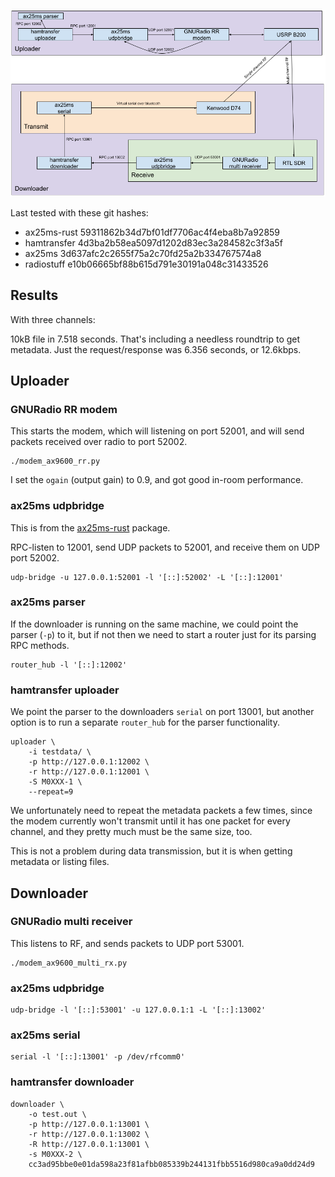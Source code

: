 ![Multichannel overview](multichannel.png)

Last tested with these git hashes:
* ax25ms-rust 59311862b34d7bf01df7706ac4f4eba8b7a92859
* hamtransfer 4d3ba2b58ea5097d1202d83ec3a284582c3f3a5f
* ax25ms 3d637afc2c2655f75a2c70fd25a2b334767574a8
* radiostuff e10b06665bf88b615d791e30191a048c31433526

## Results

With three channels:

10kB file in 7.518 seconds. That's including a needless roundtrip to
get metadata. Just the request/response was 6.356 seconds, or 12.6kbps.

## Uploader

### GNURadio RR modem

This starts the modem, which will listening on port 52001, and will
send packets received over radio to port 52002.

```
./modem_ax9600_rr.py
```

I set the `ogain` (output gain) to 0.9, and got good in-room
performance.

### ax25ms udpbridge

This is from the [ax25ms-rust][ax25ms-rust] package.

RPC-listen to 12001, send UDP packets to 52001, and receive them on
UDP port 52002.

```
udp-bridge -u 127.0.0.1:52001 -l '[::]:52002' -L '[::]:12001'
```

### ax25ms parser

If the downloader is running on the same machine, we could point the
parser (`-p`) to it, but if not then we need to start a router just
for its parsing RPC methods.

```
router_hub -l '[::]:12002'
```

### hamtransfer uploader

We point the parser to the downloaders `serial` on port 13001, but
another option is to run a separate `router_hub` for the parser functionality.

```
uploader \
    -i testdata/ \
	-p http://127.0.0.1:12002 \
	-r http://127.0.0.1:12001 \
	-S M0XXX-1 \
	--repeat=9
```

We unfortunately need to repeat the metadata packets a few times,
since the modem currently won't transmit until it has one packet for
every channel, and they pretty much must be the same size, too.

This is not a problem during data transmission, but it is when getting
metadata or listing files.

## Downloader

### GNURadio multi receiver

This listens to RF, and sends packets to UDP port 53001.

```
./modem_ax9600_multi_rx.py
```

### ax25ms udpbridge

```
udp-bridge -l '[::]:53001' -u 127.0.0.1:1 -L '[::]:13002'
```

### ax25ms serial

```
serial -l '[::]:13001' -p /dev/rfcomm0'
```

### hamtransfer downloader

```
downloader \
    -o test.out \
	-p http://127.0.0.1:13001 \
	-r http://127.0.0.1:13002 \
	-R http://127.0.0.1:13001 \
	-s M0XXX-2 \
	cc3ad95bbe0e01da598a23f81afbb085339b244131fbb5516d980ca9a0dd24d9
```

[ax25ms-rust]: https://github.com/ThomasHabets/ax25ms-rust
